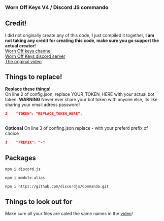 ### Worn Off Keys V4 / Discord JS commando

## Credit!

I did not originally create any of this code, I just compiled it together, **I am not taking any credit for creating this code, make sure you go support the actual creator!**
<br />[Worn Off keys channel](https://www.youtube.com/channel/UChPrh75CmPP9Ig6jISPnfNA)
<br />[Worn Off Keys discord server](https://discord.com/invite/Ra9BSSs)
<br />[The original video](https://www.youtube.com/watch?v=lbpUc17InkM&list=PLaxxQQak6D_fxb9_-YsmRwxfw5PH9xALe&index=47)

## Things to replace!

**Replace these things!**
<br /> On line 2 of config.json, replace YOUR_TOKEN_HERE with your actual bot token. **WARNING** Never ever share your bot token with anyone else, its like sharing your email adress password!

```json
2    "TOKEN": "REPLACE_TOKEN_HERE",
```

<br />**Optional** On line 3 of confing.json replace - with your preferd prefix of choice

```json
3    "PREFIX": "-"
```

## Packages

```
npm i discord.js
```

```
npm i module-alias
```

```
npm i https://github.com/discordjs/Commando.git
```

## Things to look out for

Make sure all your files are caled the same names in the [video](https://www.youtube.com/watch?v=JViwytLWflw&list=PLaxxQQak6D_fxb9_-YsmRwxfw5PH9xALe&index=47)!
